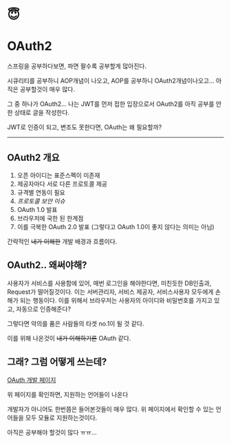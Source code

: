 # :innocent:

# OAuth2

스프링을 공부하다보면, 파면 팔수록 공부할게 많아진다.

시큐리티를 공부하니 AOP개념이 나오고, AOP를 공부하니 OAuth2개념이나오고...
아직은 공부할것이 매우 많다.

그 중 하나가 OAuth2... 나는 JWT를 먼저 접한 입장으로서
OAuth2를 아직 공부를 안한 상태로 글을 작성한다.

JWT로 인증이 되고, 변조도 못한다면, OAuth는 왜 필요할까?

****

## OAuth2 개요

1. 오픈 아이디는 표준스펙이 미존재
2. 제공자마다 서로 다른 프로토콜 제공
3. 규격별 연동이 필요
4. *프로토콜 보안 이슈*
5. OAuth 1.0 발표
6. 브라우저에 국한 된 한계점
7. 이를 극복한 OAuth 2.0 발표
   (그렇다고 OAuth 1.0이 좋지 않다는 의미는 아님)

간략적인 ~~내가 이해한~~ 개발 배경과 흐름이다.

## OAuth2.. 왜써야해?

사용자가 서비스를 사용함에 있어, 매번 로그인을 해야한다면, 미친듯한 DB인출과, Request가 떨어질것이다.
이는 서버관리자, 서비스 제공자, 서비스사용자 모두에게 손해가 되는 행동이다.
이를 위해서 브라우저는 사용자의 아이디와 비밀번호를 가지고 있고, 자동으로 인증해준다?

그렇다면 악의를 품은 사람들의 타겟 no.1이 될 것 같다.

이를 위해 나온것이 ~~내가 이해하기론~~ OAuth 같다.

## 그래? 그럼 어떻게 쓰는데?

[OAuth 개발 페이지](https://oauth.net/code)

위 페이지를 확인하면, 지원하는 언어들이 나온다

개발자가 아니어도 한번쯤은 들어본것들이 매우 많다.
위 페이지에서 확인할 수 있는 언어들을 모두 모듈로 지원하는것이다.

아직은 공부해야 할것이 많다 ㅠㅠ...